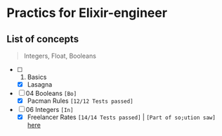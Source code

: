 # Practics for Elixir-engineer

## List of concepts

> Integers, Float, Booleans

- [ ] 01. Basics
  - [x] Lasagna
- [ ] 04 Booleans `[Bo]`
  - [x] Pacman Rules `[12/12 Tests passed]`
- [ ] 06 Integers `[In]`
  - [x] Freelancer Rates `[14/14 Tests passed]` | `[Part of so;ution saw]` [here](https://github.com/gerald-annan/freelancer-rates/blob/main/lib/freelancer_rates.ex)
